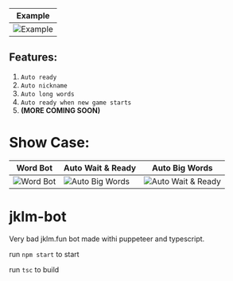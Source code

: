 | Example                                                                                              |
| ------------------------------------------------------------------------------------------------- |
| ![Example](https://cdn.discordapp.com/attachments/925506907337289789/930167475541278790/speed.gif) |


## Features:

1. `Auto ready`
2. `Auto nickname`
3. `Auto long words`
4. `Auto ready when new game starts`
5. **(MORE COMING SOON)**

# Show Case:

| Word Bot                                                                                                        | Auto Wait & Ready                                                                                                           | Auto Big Words                                                                                                             |
| --------------------------------------------------------------------------------------------------------------------------- | ------------------------------------------------------------------------------------------------------------------------------- | ----------------------------------------------------------------------------------------------------------------------- |
| ![Word Bot](https://media.discordapp.net/attachments/925506907337289789/930167475541278790/speed.gif) | ![Auto Big Words](https://cdn.discordapp.com/attachments/925506907337289789/930168497131098182/chrome_By8UaqKO9Y.gif) | ![Auto Wait & Ready](https://cdn.discordapp.com/attachments/925506907337289789/930169357810692146/speed.gif) |





# jklm-bot

Very bad jklm.fun bot made withi puppeteer and typescript.

run `npm start` to start

run `tsc` to build

